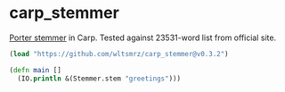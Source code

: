# carp_stemmer

[Porter stemmer](https://tartarus.org/martin/PorterStemmer/) in Carp. Tested
against 23531-word list from official site.

```clojure
(load "https://github.com/wltsmrz/carp_stemmer@v0.3.2")

(defn main []
  (IO.println &(Stemmer.stem "greetings")))
```
